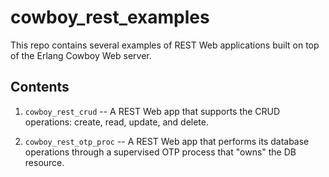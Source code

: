 # cowboy_rest_examples

This repo contains several examples of REST Web applications built on top of the Erlang Cowboy Web server.

## Contents

1. `cowboy_rest_crud` -- A REST Web app that supports the CRUD operations: create, read, update, and delete.

2. `cowboy_rest_otp_proc` -- A REST Web app that performs its database operations through a
   supervised OTP process that "owns" the DB resource.

